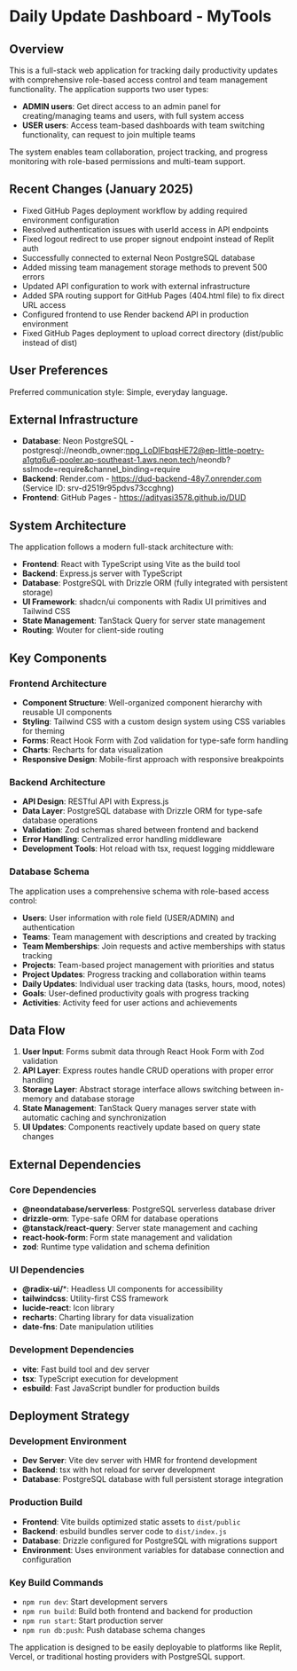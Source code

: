 # Daily Update Dashboard - MyTools

## Overview

This is a full-stack web application for tracking daily productivity updates with comprehensive role-based access control and team management functionality. The application supports two user types:

- **ADMIN users**: Get direct access to an admin panel for creating/managing teams and users, with full system access
- **USER users**: Access team-based dashboards with team switching functionality, can request to join multiple teams

The system enables team collaboration, project tracking, and progress monitoring with role-based permissions and multi-team support.

## Recent Changes (January 2025)

- Fixed GitHub Pages deployment workflow by adding required environment configuration
- Resolved authentication issues with userId access in API endpoints
- Fixed logout redirect to use proper signout endpoint instead of Replit auth
- Successfully connected to external Neon PostgreSQL database
- Added missing team management storage methods to prevent 500 errors
- Updated API configuration to work with external infrastructure
- Added SPA routing support for GitHub Pages (404.html file) to fix direct URL access
- Configured frontend to use Render backend API in production environment
- Fixed GitHub Pages deployment to upload correct directory (dist/public instead of dist)

## User Preferences

Preferred communication style: Simple, everyday language.

## External Infrastructure

- **Database**: Neon PostgreSQL - postgresql://neondb_owner:npg_LoDIFbqsHE72@ep-little-poetry-a1gtq6u6-pooler.ap-southeast-1.aws.neon.tech/neondb?sslmode=require&channel_binding=require
- **Backend**: Render.com - https://dud-backend-48y7.onrender.com (Service ID: srv-d2519r95pdvs73ccghng)
- **Frontend**: GitHub Pages - https://adityasi3578.github.io/DUD

## System Architecture

The application follows a modern full-stack architecture with:

- **Frontend**: React with TypeScript using Vite as the build tool
- **Backend**: Express.js server with TypeScript
- **Database**: PostgreSQL with Drizzle ORM (fully integrated with persistent storage)
- **UI Framework**: shadcn/ui components with Radix UI primitives and Tailwind CSS
- **State Management**: TanStack Query for server state management
- **Routing**: Wouter for client-side routing

## Key Components

### Frontend Architecture
- **Component Structure**: Well-organized component hierarchy with reusable UI components
- **Styling**: Tailwind CSS with a custom design system using CSS variables for theming
- **Forms**: React Hook Form with Zod validation for type-safe form handling
- **Charts**: Recharts for data visualization
- **Responsive Design**: Mobile-first approach with responsive breakpoints

### Backend Architecture
- **API Design**: RESTful API with Express.js
- **Data Layer**: PostgreSQL database with Drizzle ORM for type-safe database operations
- **Validation**: Zod schemas shared between frontend and backend
- **Error Handling**: Centralized error handling middleware
- **Development Tools**: Hot reload with tsx, request logging middleware

### Database Schema
The application uses a comprehensive schema with role-based access control:
- **Users**: User information with role field (USER/ADMIN) and authentication
- **Teams**: Team management with descriptions and created by tracking
- **Team Memberships**: Join requests and active memberships with status tracking
- **Projects**: Team-based project management with priorities and status
- **Project Updates**: Progress tracking and collaboration within teams
- **Daily Updates**: Individual user tracking data (tasks, hours, mood, notes)
- **Goals**: User-defined productivity goals with progress tracking
- **Activities**: Activity feed for user actions and achievements

## Data Flow

1. **User Input**: Forms submit data through React Hook Form with Zod validation
2. **API Layer**: Express routes handle CRUD operations with proper error handling
3. **Storage Layer**: Abstract storage interface allows switching between in-memory and database storage
4. **State Management**: TanStack Query manages server state with automatic caching and synchronization
5. **UI Updates**: Components reactively update based on query state changes

## External Dependencies

### Core Dependencies
- **@neondatabase/serverless**: PostgreSQL serverless database driver
- **drizzle-orm**: Type-safe ORM for database operations
- **@tanstack/react-query**: Server state management and caching
- **react-hook-form**: Form state management and validation
- **zod**: Runtime type validation and schema definition

### UI Dependencies
- **@radix-ui/***: Headless UI components for accessibility
- **tailwindcss**: Utility-first CSS framework
- **lucide-react**: Icon library
- **recharts**: Charting library for data visualization
- **date-fns**: Date manipulation utilities

### Development Dependencies
- **vite**: Fast build tool and dev server
- **tsx**: TypeScript execution for development
- **esbuild**: Fast JavaScript bundler for production builds

## Deployment Strategy

### Development Environment
- **Dev Server**: Vite dev server with HMR for frontend development
- **Backend**: tsx with hot reload for server development
- **Database**: PostgreSQL database with full persistent storage integration

### Production Build
- **Frontend**: Vite builds optimized static assets to `dist/public`
- **Backend**: esbuild bundles server code to `dist/index.js`
- **Database**: Drizzle configured for PostgreSQL with migrations support
- **Environment**: Uses environment variables for database connection and configuration

### Key Build Commands
- `npm run dev`: Start development servers
- `npm run build`: Build both frontend and backend for production
- `npm run start`: Start production server
- `npm run db:push`: Push database schema changes

The application is designed to be easily deployable to platforms like Replit, Vercel, or traditional hosting providers with PostgreSQL support.